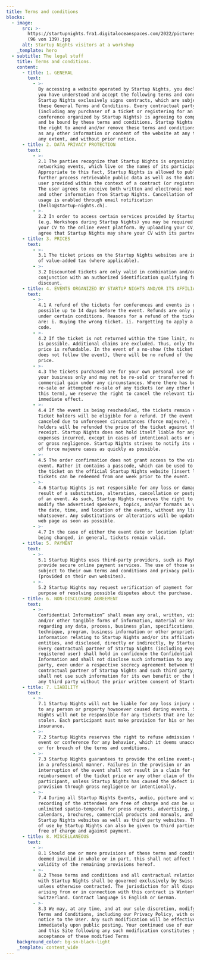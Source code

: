 ```yaml
---
title: Terms and conditions
blocks:
  - image:
      src: >-
        https://startupnights.fra1.digitaloceanspaces.com/2022/pictures/impressions/031122_StartupNights_Tag1_
        (96 von 139).jpg
      alt: Startup Nights visitors at a workshop
    _template: hero
  - subtitle: The legal stuff
    title: Terms and conditions.
    content:
      - title: 1. GENERAL
        text:
          - >-
            By accessing a website operated by Startup Nights, you declare that
            you have understood and accept the following terms and conditions.
            Startup Nights exclusively signs contracts, which are subject to
            these General Terms and Conditions. Every contractual party
            (including any purchaser of a ticket or registering for an event or
            conference organized by Startup Nights) is agreeing to comply with
            and be bound by these terms and conditions. Startup Nights reserves
            the right to amend and/or remove these terms and conditions as well
            as any other information or content of the website at any time, to
            any extent, and without prior notice.
      - title: 2. DATA PRIVACY PROTECTION
        text:
          - >-
            2.1 The parties recognize that Startup Nights is organizing global
            networking events, which live on the names of its participants.
            Appropriate to this fact, Startup Nights is allowed to publish and
            further process retrievable public data as well as the data of every
            user provided within the context of a contract (or registration).
            The user agrees to receive both written and electronic newsletters
            and other information from Startup Nights. Cancellation of data
            usage is enabled through email notification
            (hello@startup-nights.ch).
          - >-
            2.2 In order to access certain services provided by Startup Nights
            (e.g. Workshops during Startup Nights) you may be required to upload
            your CV to the online event platform. By uploading your CV, you
            agree that Startup Nights may share your CV with its partners.
      - title: 3. PRICES
        text:
          - >-
            3.1 The ticket prices on the Startup Nights websites are inclusive
            of value-added tax (where applicable).
          - >-
            3.2 Discounted tickets are only valid in combination and/or in
            conjunction with an authorized identification qualifying for a
            discount.
      - title: 4. EVENTS ORGANIZED BY STARTUP NIGHTS AND/OR ITS AFFILIATED ENTITIES
        text:
          - >-
            4.1 A refund of the tickets for conferences and events is only
            possible up to 14 days before the event. Refunds are only possible
            under certain conditions. Reasons for a refund of the ticket price
            are: i. Buying the wrong ticket. ii. Forgetting to apply a discount
            code.
          - >-
            4.2 If the ticket is not returned within the time limit, no refund
            is possible. Additional claims are excluded. Thus, only the ticket
            price is refundable. In the event of a no-show (the ticket owner
            does not follow the event), there will be no refund of the ticket
            price.
          - >-
            4.3 The tickets purchased are for your own personal use or that of
            your business only and may not be re-sold or transferred for
            commercial gain under any circumstances. Where there has been any
            re-sale or attempted re-sale of any tickets (or any other breach of
            this term), we reserve the right to cancel the relevant tickets with
            immediate effect.
          - >-
            4.4 If the event is being rescheduled, the tickets remain valid.
            Ticket holders will be eligible for a refund. If the event is
            canceled due to unforeseen circumstances (force majeure), ticket
            holders will be refunded the price of the ticket against the
            receipt. Startup Nights does not hold itself liable for any other
            expenses incurred, except in cases of intentional acts or omissions
            or gross negligence. Startup Nights strives to notify its customers
            of force majeure cases as quickly as possible.
          - >-
            4.5 The order confirmation does not grant access to the virtual
            event. Rather it contains a passcode, which can be used to redeem
            the ticket on the official Startup Nights website [insert link]. The
            tickets can be redeemed from one week prior to the event.
          - >-
            4.6 Startup Nights is not responsible for any loss or damage as a
            result of a substitution, alteration, cancellation or postponement
            of an event. As such, Startup Nights reserves the right to alter or
            modify the advertised speakers, topics, and/or formats as well as
            the date, time, and location of the events, without any liability
            whatsoever. Any substitutions or alterations will be updated on our
            web page as soon as possible.
          - >-
            4.7 In the case of either the event date or location (platform)
            being changed, in general, tickets remain valid.
      - title: 5. PAYMENT
        text:
          - >-
            5.1 Startup Nights uses third-party providers, such as PayPal, to
            provide secure online payment services. The use of those services is
            subject to their own terms and conditions and privacy policy
            (provided on their own websites).
          - >-
            5.2 Startup Nights may request verification of payment for the
            purpose of resolving possible disputes about the purchase.
      - title: 6. NON-DISCLOSURE AGREEMENT
        text:
          - >-
            Confidential Information” shall mean any oral, written, visual,
            and/or other tangible forms of information, material or know-how
            regarding any data, process, business plan, specifications,
            technique, program, business information or other proprietary
            information relating to Startup Nights and/or its affiliated
            entities, and disclosed, directly or indirectly, by Startup Nights.
            Every contractual partner of Startup Nights (including every
            registered user) shall hold in confidence the Confidential
            Information and shall not disclose such information to any third
            party, even under a respective secrecy agreement between the
            contractual partner of Startup Nights and such third party, and
            shall not use such information for its own benefit or the benefit of
            any third party without the prior written consent of Startup Nights.
      - title: 7. LIABILITY
        text:
          - >-
            7.1 Startup Nights will not be liable for any loss injury or damage
            to any person or property howsoever caused during events. Startup
            Nights will not be responsible for any tickets that are lost or
            stolen. Each participant must make provision for his or her own
            insurance.
          - >-
            7.2 Startup Nights reserves the right to refuse admission to any
            event or conference for any behavior, which it deems unacceptable,
            or for breach of the terms and conditions.
          - >-
            7.3 Startup Nights guarantees to provide the online event-platform
            in a professional manner. Failures in the provision or an
            interruption of the event shall not result in a claim for
            reimbursement of the ticket price or any other claim of the
            participant, unless Startup Nights has caused the defect in the
            provision through gross negligence or intentionally.
          - >-
            7.4 During all Startup Nights Events, audio, picture and video
            recording of the attendees are free of charge and can be used
            unlimited spatio-temporal for press reports, advertising, posters,
            calendars, brochures, commercial products and manuals, and on
            Startup Nights websites as well as third party websites. The rights
            of use by Startup Nights can also be given to third parties both
            free of charge and against payment.
      - title: 8. MISCELLANEOUS
        text:
          - >-
            8.1 Should one or more provisions of these terms and conditions be
            deemed invalid in whole or in part, this shall not affect the
            validity of the remaining provisions hereof.
          - >-
            8.2 These terms and conditions and all contractual relationships
            with Startup Nights shall be governed exclusively by Swiss law
            unless otherwise contracted. The jurisdiction for all disputes
            arising from or in connection with this contract is Winterthur,
            Switzerland. Contract language is English or German.
          - >-
            8.3 We may, at any time, and at our sole discretion, modify these
            Terms and Conditions, including our Privacy Policy, with or without
            notice to the User. Any such modification will be effective
            immediately upon public posting. Your continued use of our Service
            and this Site following any such modification constitutes your
            acceptance of these modified Terms
    background_color: bg-sn-black-light
    _template: content_wide
---
```



























